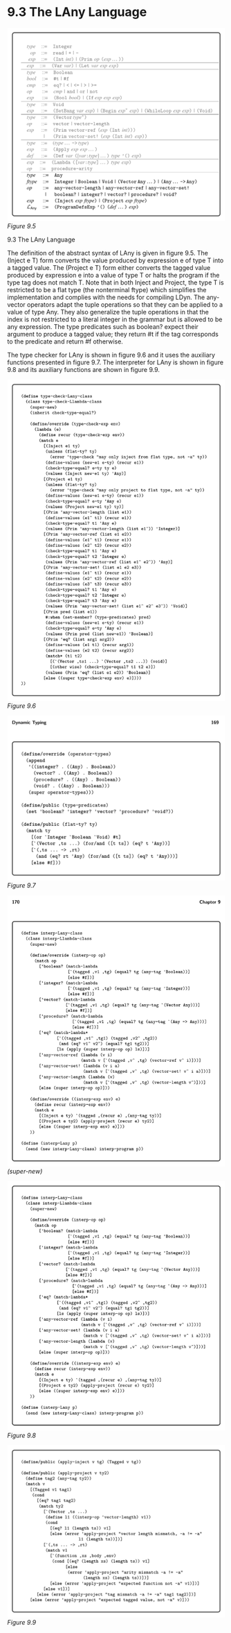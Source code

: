 # 9.3 The LAny Language

![Figure 9.5...](images/page_180_vector_cluster_399.png)
*Figure 9.5*

9.3 The LAny Language

The definition of the abstract syntax of LAny is given in figure 9.5. The (Inject e T) form converts the value produced by expression e of type T into a tagged value. The (Project e T) form either converts the tagged value produced by expression e into a value of type T or halts the program if the type tag does not match T. Note that in both Inject and Project, the type T is restricted to be a flat type (the nonterminal ftype) which simplifies the implementation and complies with the needs for compiling LDyn. The any-vector operators adapt the tuple operations so that they can be applied to a value of type Any. They also generalize the tuple operations in that the index is not restricted to a literal integer in the grammar but is allowed to be any expression. The type predicates such as boolean? expect their argument to produce a tagged value; they return #t if the tag corresponds to the predicate and return #f otherwise.

The type checker for LAny is shown in figure 9.6 and it uses the auxiliary functions presented in figure 9.7. The interpreter for LAny is shown in figure 9.8 and its auxiliary functions are shown in figure 9.9.

![Figure 9.6...](images/page_182_vector_cluster_617.png)
*Figure 9.6*

![Figure 9.7...](images/page_183_vector_cluster_313.png)
*Figure 9.7*

![(super-new)...](images/page_184_vector_cluster_88.png)
*(super-new)*

![Figure 9.8...](images/page_184_vector_cluster_494.png)
*Figure 9.8*

![Figure 9.9...](images/page_185_vector_cluster_362.png)
*Figure 9.9*

